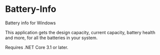 # Battery-Info
Battery info for Windows


This application gets the design capacity, current capacity, battery health and more, for all the batteries in your system.

Requires .NET Core 3.1 or later.
